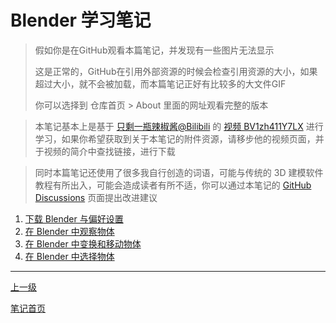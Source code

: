 # Blender 学习笔记

> 假如你是在GitHub观看本篇笔记，并发现有一些图片无法显示
>
> 这是正常的，GitHub在引用外部资源的时候会检查引用资源的大小，如果超过大小，就不会被加载，而本篇笔记正好有比较多的大文件GIF
> 
> 你可以选择到 仓库首页 > About 里面的网址观看完整的版本

> 本笔记基本上是基于 [只剩一瓶辣椒酱@Bilibili](https://space.bilibili.com/35723238) 的 [视频 BV1zh411Y7LX](https://www.bilibili.com/video/BV1zh411Y7LX) 进行学习，如果你希望获取到关于本笔记的附件资源，请移步他的视频页面，并于视频的简介中查找链接，进行下载

> 同时本篇笔记还使用了很多我自行创造的词语，可能与传统的 3D 建模软件教程有所出入，可能会造成读者有所不适，你可以通过本笔记的 [GitHub Discussions](https://github.com/chinanoahli/personal_note/discussions) 页面提出改进建议

<!-- https://stackoverflow.com/questions/8506827/is-it-possible-to-format-an-ordered-list-with-hexadecimal-numbers -->

1. [下载 Blender 与偏好设置](./01.downloadAndBaseSettings.md)
2. [在 Blender 中观察物体](./02.observeObjects.md)
3. [在 Blender 中变换和移动物体](./03.movingAndTransformingObject.md)
4. [在 Blender 中选择物体](./04.selectObjects.md)

---

[上一级](../../README.md)

[笔记首页](../../../README.md)